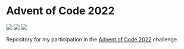 # Advent of Code 2022

![](https://img.shields.io/badge/Day%20📅-30-blue)
![](https://img.shields.io/badge/Stars%20⭐-38-yellow)
![](https://img.shields.io/badge/Days%20Completed%20✅-19-darkgreen)

Repository for my participation in the [Advent of Code 2022](https://adventofcode.com/2022) challenge.
